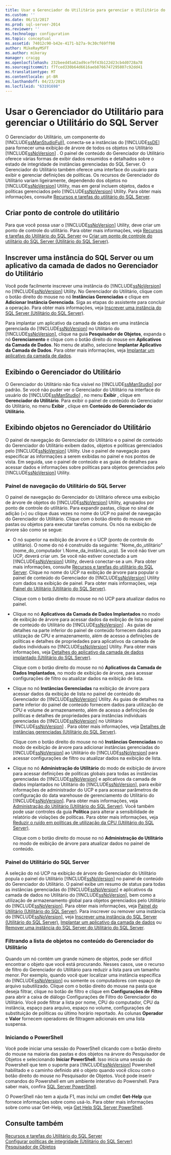 ```yaml
---
title: Usar o Gerenciador do Utilitário para gerenciar o Utilitário do SQL Server | Microsoft Docs
ms.custom: ''
ms.date: 06/13/2017
ms.prod: sql-server-2014
ms.reviewer: ''
ms.technology: configuration
ms.topic: conceptual
ms.assetid: 74012c90-b42e-4171-b27a-9c30cf69ff98
author: MikeRayMSFT
ms.author: mikeray
manager: craigg
ms.openlocfilehash: 232beed45a62ad9cef9f43b122d23cb4d0728a78
ms.sourcegitcommit: f7fced330b64d6616aeb8766747295807c92dd41
ms.translationtype: MT
ms.contentlocale: pt-BR
ms.lasthandoff: 04/23/2019
ms.locfileid: "63191698"
---
```

# <a name="use-utility-explorer-to-manage-the-sql-server-utility"></a>Usar o Gerenciador do Utilitário para gerenciar o Utilitário do SQL Server
  O Gerenciador do Utilitário, um componente do [!INCLUDE[ssManStudioFull](../../includes/ssmanstudiofull-md.md)], conecta-se a instâncias do [!INCLUDE[ssDE](../../includes/ssde-md.md)] para fornecer uma exibição de árvore de todos os objetos no Utilitário [!INCLUDE[ssNoVersion](../../includes/ssnoversion-md.md)] . O painel de conteúdo do Gerenciador do Utilitário oferece várias formas de exibir dados resumidos e detalhados sobre o estado de integridade de instâncias gerenciadas do SQL Server. O Gerenciador do Utilitário também oferece uma interface do usuário para exibir e gerenciar definições de políticas. Os recursos de Gerenciador do Utilitário variam ligeiramente, dependendo dos objetos no [!INCLUDE[ssNoVersion](../../includes/ssnoversion-md.md)] Utility, mas em geral incluem objetos, dados e políticas gerenciados pelo [!INCLUDE[ssNoVersion](../../includes/ssnoversion-md.md)] Utility. Para obter mais informações, consulte [Recursos e tarefas do utilitário do SQL Server](sql-server-utility-features-and-tasks.md).  
  
## <a name="create-utility-control-point"></a>Criar ponto de controle do utilitário  
 Para que você possa usar o [!INCLUDE[ssNoVersion](../../includes/ssnoversion-md.md)] Utility, deve criar um ponto de controle do utilitário. Para obter mais informações, veja [Recursos e tarefas do Utilitário do SQL Server](sql-server-utility-features-and-tasks.md) ou [Criar um ponto de controle do utilitário do SQL Server &#40;Utilitário do SQL Server&#41;](create-a-sql-server-utility-control-point-sql-server-utility.md).  
  
## <a name="enroll-an-instance-of-sql-server-or-a-data-tier-application-from-utility-explorer"></a>Inscrever uma instância do SQL Server ou um aplicativo da camada de dados no Gerenciador do Utilitário  
 Você pode facilmente inscrever uma instância do [!INCLUDE[ssNoVersion](../../includes/ssnoversion-md.md)] no [!INCLUDE[ssNoVersion](../../includes/ssnoversion-md.md)] Utility. No Gerenciador do Utilitário, clique com o botão direito do mouse no nó **Instâncias Gerenciadas** e clique em **Adicionar Instância Gerenciada**. Siga as etapas do assistente para concluir a operação. Para obter mais informações, veja [Inscrever uma instância do SQL Server &#40;Utilitário do SQL Server&#41;](enroll-an-instance-of-sql-server-sql-server-utility.md).  
  
 Para implantar um aplicativo da camada de dados em uma instância gerenciada do [!INCLUDE[ssNoVersion](../../includes/ssnoversion-md.md)] no Utilitário do [!INCLUDE[ssNoVersion](../../includes/ssnoversion-md.md)], clique na guia **Pesquisador de Objetos**, expanda o nó **Gerenciamento** e clique com o botão direito do mouse em **Aplicativos da Camada de Dados**. No menu de atalho, selecione **Implantar Aplicativo da Camada de Dados**. Para obter mais informações, veja [Implantar um aplicativo da camada de dados](../data-tier-applications/deploy-a-data-tier-application.md).  
  
## <a name="viewing-utility-explorer"></a>Exibindo o Gerenciador do Utilitário  
 O Gerenciador do Utilitário não fica visível no [!INCLUDE[ssManStudio](../../includes/ssmanstudio-md.md)] por padrão. Se você não puder ver o Gerenciador do Utilitário na interface do usuário do [!INCLUDE[ssManStudio](../../includes/ssmanstudio-md.md)] , no menu **Exibir** , clique em **Gerenciador do Utilitário**. Para exibir o painel de conteúdo do Gerenciador do Utilitário, no menu **Exibir** , clique em **Conteúdo do Gerenciador do Utilitário**.  
  
## <a name="viewing-objects-in-utility-explorer"></a>Exibindo objetos no Gerenciador do Utilitário  
 O painel de navegação do Gerenciador do Utilitário e o painel de conteúdo do Gerenciador do Utilitário exibem dados, objetos e políticas gerenciados pelo [!INCLUDE[ssNoVersion](../../includes/ssnoversion-md.md)] Utility. Use o painel de navegação para especificar as informações a serem exibidas no painel e nos pontos de vista. Em seguida, use o painel de conteúdo e as guias de detalhes para acessar dados e informações sobre políticas para objetos gerenciados pelo [!INCLUDE[ssNoVersion](../../includes/ssnoversion-md.md)] Utility.  
  
### <a name="sql-server-utility-navigation-pane"></a>Painel de navegação do Utilitário do SQL Server  
 O painel de navegação do Gerenciador do Utilitário oferece uma exibição de árvore de objetos do [!INCLUDE[ssNoVersion](../../includes/ssnoversion-md.md)] Utility, agrupados por ponto de controle do utilitário. Para expandir pastas, clique no sinal de adição (+) ou clique duas vezes no nome do UCP no painel de navegação do Gerenciador do Utilitário. Clique com o botão direito do mouse em pastas ou objetos para executar tarefas comuns. Os nós na exibição de árvore são como se segue:  
  
-   O nó superior na exibição de árvore é o UCP (ponto de controle do utilitário). O nome do nó é construído da seguinte: "Nome_do_utilitário" (nome_do_computador \ Nome_da_instância_ucp). Se você não tiver um UCP, deverá criar um. Se você não estiver conectado a um [!INCLUDE[ssNoVersion](../../includes/ssnoversion-md.md)] Utility, deverá conectar-se a um. Para obter mais informações, consulte [Recursos e tarefas do utilitário do SQL Server](sql-server-utility-features-and-tasks.md). Clique no nome do UCP na exibição de árvore para popular o painel de conteúdo do Gerenciador do [!INCLUDE[ssNoVersion](../../includes/ssnoversion-md.md)] Utility com dados na exibição de painel. Para obter mais informações, veja [Painel do Utilitário &#40;Utilitário do SQL Server&#41;](../../database-engine/utility-dashboard-sql-server-utility.md).  
  
     Clique com o botão direito do mouse no nó UCP para atualizar dados no painel.  
  
-   Clique no nó **Aplicativos da Camada de Dados Implantados** no modo de exibição de árvore para acessar dados da exibição de lista no painel de conteúdo do Utilitário do [!INCLUDE[ssNoVersion](../../includes/ssnoversion-md.md)] . As guias de detalhes na parte inferior do painel de conteúdo fornecem dados para utilização de CPU e armazenamento, além de acesso a definições de políticas e detalhes de propriedades para aplicativos da camada de dados individuais no [!INCLUDE[ssNoVersion](../../includes/ssnoversion-md.md)] Utility. Para obter mais informações, veja [Detalhes do aplicativo da camada de dados implantado &#40;Utilitário do SQL Server&#41;](../../database-engine/deployed-data-tier-application-details-sql-server-utility.md).  
  
     Clique com o botão direito do mouse no nó **Aplicativos da Camada de Dados Implantados**, no modo de exibição de árvore, para acessar configurações de filtro ou atualizar dados na exibição de lista.  
  
-   Clique no nó **Instâncias Gerenciadas** na exibição de árvore para acessar dados da exibição de lista no painel de conteúdo do Gerenciador do [!INCLUDE[ssNoVersion](../../includes/ssnoversion-md.md)] Utility. As guias de detalhes na parte inferior do painel de conteúdo fornecem dados para utilização de CPU e volume de armazenamento, além de acesso a definições de políticas e detalhes de propriedades para instâncias individuais gerenciadas do [!INCLUDE[ssNoVersion](../../includes/ssnoversion-md.md)] no Utilitário [!INCLUDE[ssNoVersion](../../includes/ssnoversion-md.md)] . Para obter mais informações, veja [Detalhes de instâncias gerenciadas &#40;Utilitário do SQL Server&#41;](../../database-engine/managed-instance-details-sql-server-utility.md).  
  
     Clique com o botão direito do mouse no nó **Instâncias Gerenciadas** no modo de exibição de árvore para adicionar instâncias gerenciadas do [!INCLUDE[ssNoVersion](../../includes/ssnoversion-md.md)] ao Utilitário do [!INCLUDE[ssNoVersion](../../includes/ssnoversion-md.md)] para acessar configurações de filtro ou atualizar dados na exibição de lista.  
  
-   Clique no nó **Administração do Utilitário** do modo de exibição de árvore para acessar definições de políticas globais para todas as instâncias gerenciadas do [!INCLUDE[ssNoVersion](../../includes/ssnoversion-md.md)] e aplicativos da camada de dados implantados no Utilitário do [!INCLUDE[ssNoVersion](../../includes/ssnoversion-md.md)], para exibir informações de administrador do UCP e para acessar parâmetros de configuração do data warehouse de gerenciamento do Utilitário do [!INCLUDE[ssNoVersion](../../includes/ssnoversion-md.md)]. Para obter mais informações, veja [Administração do Utilitário &#40;Utilitário do SQL Server&#41;](../../database-engine/utility-administration-sql-server-utility.md). Você também pode usar controles da guia **Política** para alterar a sensibilidade de relatório de violações de políticas. Para obter mais informações, veja [Reduzir o ruído em políticas de utilização da CPU &#40;Utilitário do SQL Server&#41;](reduce-noise-in-cpu-utilization-policies-sql-server-utility.md).  
  
     Clique com o botão direito do mouse no nó **Administração do Utilitário** no modo de exibição de árvore para atualizar dados no painel de conteúdo.  
  
### <a name="sql-server-utility-dashboard"></a>Painel do Utilitário do SQL Server  
 A seleção do nó UCP na exibição de árvore do Gerenciador do Utilitário popula o painel do Utilitário [!INCLUDE[ssNoVersion](../../includes/ssnoversion-md.md)] no painel de conteúdo do Gerenciador do Utilitário. O painel exibe um resumo de status para todas as instâncias gerenciadas do [!INCLUDE[ssNoVersion](../../includes/ssnoversion-md.md)] e aplicativos da camada de dados no Utilitário do [!INCLUDE[ssNoVersion](../../includes/ssnoversion-md.md)], bem como a utilização de armazenamento global para objetos gerenciados pelo Utilitário do [!INCLUDE[ssNoVersion](../../includes/ssnoversion-md.md)]. Para obter mais informações, veja [Painel do Utilitário &#40;Utilitário do SQL Server&#41;](../../database-engine/utility-dashboard-sql-server-utility.md). Para inscrever ou remover uma instância do [!INCLUDE[ssNoVersion](../../includes/ssnoversion-md.md)], veja [Inscrever uma instância do SQL Server &#40;Utilitário do SQL Server&#41;](enroll-an-instance-of-sql-server-sql-server-utility.md), [Implantar um aplicativo da camada de dados](../data-tier-applications/deploy-a-data-tier-application.md) ou [Remover uma instância do SQL Server do Utilitário do SQL Server](remove-an-instance-of-sql-server-from-the-sql-server-utility.md).  
  
### <a name="filtering-the-list-of-objects-in-utility-explorer-contents"></a>Filtrando a lista de objetos no conteúdo do Gerenciador do Utilitário  
 Quando um nó contém um grande número de objetos, pode ser difícil encontrar o objeto que você está procurando. Nesses casos, use o recurso de filtro do Gerenciador do Utilitário para reduzir a lista para um tamanho menor. Por exemplo, quando você quer localizar uma instância específica do [!INCLUDE[ssNoVersion](../../includes/ssnoversion-md.md)] ou somente os computadores com espaço de arquivo subutilizado. Clique com o botão direito do mouse na pasta que deseja filtrar, clique no botão de filtro e clique em **Configurações de Filtro** para abrir a caixa de diálogo Configurações de Filtro do Gerenciador do Utilitário. Você pode filtrar a lista por nome, CPU do computador, CPU da instância, espaço para arquivo, espaço no volume, configurações de substituição de políticas ou último horário reportado. As colunas **Operador** e **Valor** fornecem operadores de filtragem adicionais em uma lista suspensa.  
  
### <a name="starting-powershell"></a>Iniciando o PowerShell  
 Você pode iniciar uma sessão do PowerShell clicando com o botão direito do mouse na maioria das pastas e dos objetos na árvore do Pesquisador de Objetos e selecionando **Iniciar PowerShell**. Isso inicia uma sessão do Powershell que tem o suporte para [!INCLUDE[ssNoVersion](../../includes/ssnoversion-md.md)] Powershell habilitado e o caminho definido até o objeto quando você clicou com o botão direito do mouse no Pesquisador de Objetos. Você pode inserir comandos do Powershell em um ambiente interativo do Powershell. Para saber mais, confira [SQL Server PowerShell](../../powershell/sql-server-powershell.md).  
  
 O PowerShell não tem a ajuda F1, mas inclui um cmdlet **Get-Help** que fornece informações sobre como usá-lo. Para obter mais informações sobre como usar Get-Help, veja [Get Help SQL Server PowerShell](../../database-engine/get-help-sql-server-powershell.md).  
  
## <a name="see-also"></a>Consulte também  
 [Recursos e tarefas do Utilitário do SQL Server](sql-server-utility-features-and-tasks.md)   
 [Configurar políticas de integridade &#40;Utilitário do SQL Server&#41;](configure-health-policies-sql-server-utility.md)   
 [Pesquisador de Objetos](../../ssms/object/object-explorer.md)  
  
  
